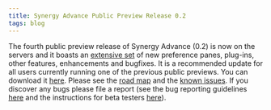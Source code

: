 ```yaml
---
title: Synergy Advance Public Preview Release 0.2
tags: blog
---
```


The fourth public preview release of Synergy Advance (0.2) is now on the servers and it boasts an [extensive set](http://www.wincent.com/a/products/synergy-advance/history/#0.2) of new preference panes, plug-ins, other features, enhancements and bugfixes. It is a recommended update for all users currently running one of the previous public previews. You can download it [here](http://www.wincent.com/a/products/synergy-advance/download/). Please see the [road map](http://www.wincent.com/a/products/synergy-advance/road-map/) and the [known issues](http://www.wincent.com/a/products/synergy-advance/known-issues/). If you discover any bugs please file a report (see the bug reporting guidelines [here](http://www.wincent.com/a/knowledge-base/archives/2004/11/how_to_file_a_g.php) and the instructions for beta testers [here](http://www.wincent.com/a/knowledge-base/archives/2005/04/information_for.php)).
